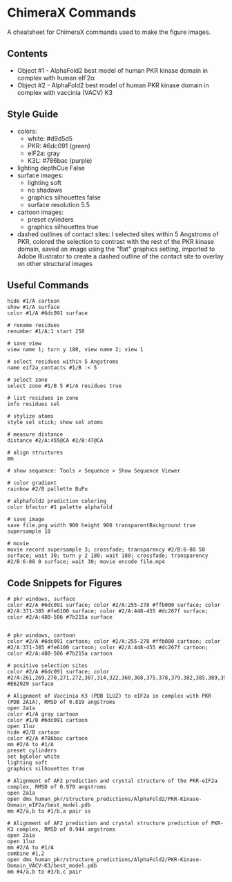 # ChimeraX Commands

A cheatsheet for ChimeraX commands used to make the figure images.

## Contents
- Object #1 - AlphaFold2 best model of human PKR kinase domain in complex with human eIF2α
- Object #2 - AlphaFold2 best model of human PKR kinase domain in complex with vaccinia (VACV) K3

## Style Guide
- colors:
  - white: #d9d5d5
  - PKR: #6dc091 (green)
  - eIF2a: gray
  - K3L: #786bac (purple)
- lighting depthCue False
- surface images:
  - lighting soft
  - no shadows
  - graphics silhouettes false
  - surface resolution 5.5
- cartoon images:
  - preset cylinders
  - graphics silhouettes true
- dashed outlines of contact sites: I selected sites within 5 Angstroms of PKR, colored the selection to contrast with the rest of the PKR kinase domain, saved an image using the "flat" graphics setting, imported to Adobe Illustrator to create a dashed outline of the contact site to overlay on other structural images

## Useful Commands
```
hide #1/A cartoon
show #1/A surface
color #1/A #6dc091 surface

# rename residues
renumber #1/A:1 start 250

# save view
view name 1; turn y 180, view name 2; view 1

# select residues within 5 Angstroms
name eif2a_contacts #1/B :< 5

# select zone
select zone #1/B 5 #1/A residues true

# list residues in zone
info residues sel

# stylize atoms
style sel stick; show sel atoms

# measure distance
distance #2/A:455@CA #2/B:47@CA

# align structures
mm

# show sequence: Tools > Sequence > Show Sequence Viewer

# color gradient
rainbow #2/B pallette BuPu

# alphafold2 prediction coloring
color bfactor #1 palette alphafold

# save image
save file.png width 900 height 900 transparentBackground true supersample 10

# movie
movie record supersample 3; crossfade; transparency #2/B:6-88 50 surface; wait 30; turn y 2 180; wait 180; crossfade; transparency #2/B:6-88 0 surface; wait 30; movie encode file.mp4
```

## Code Snippets for Figures
```
# pkr windows, surface
color #2/A #6dc091 surface; color #2/A:255-278 #ffb000 surface; color #2/A:371-385 #fe6100 surface; color #2/A:448-455 #dc267f surface; color #2/A:480-506 #7b215a surface


# pkr windows, cartoon
color #2/A #6dc091 cartoon; color #2/A:255-278 #ffb000 cartoon; color #2/A:371-385 #fe6100 cartoon; color #2/A:448-455 #dc267f cartoon; color #2/A:480-506 #7b215a cartoon

# positive selection sites
color #2/A #6dc091 surface; color #2/A:261,269,270,271,272,307,314,322,360,368,375,378,379,382,385,389,394,405,428,448,449,462,471,483,486,488,491,493,500,502,504,505,514,520,524 #E62929 surface

# Alignment of Vaccinia K3 (PDB 1LUZ) to eIF2a in complex with PKR (PDB 2A1A), RMSD of 0.819 angstroms
open 2a1a
color #1/A gray cartoon
color #1/B #6dc091 cartoon
open 1luz
hide #2/B cartoon
color #2/A #786bac cartoon
mm #2/A to #1/A
preset cylinders
set bgColor white
lighting soft
graphics silhouettes true

# Alignment of AF2 prediction and crystal structure of the PKR-eIF2a complex, RMSD of 0.970 angstroms
open 2a1a
open dms_human_pkr/structure_predictions/AlphaFold2/PKR-Kinase-Domain_eIF2a/best_model.pdb
mm #2/a,b to #1/b,a pair ss

# Alignment of AF2 prediction and crystal structure prediction of PKR-K3 complex, RMSD of 0.944 angstroms
open 2a1a
open 1luz
mm #2/A to #1/A
combine #1,2
open dms_human_pkr/structure_predictions/AlphaFold2/PKR-Kinase-Domain_VACV-K3/best_model.pdb
mm #4/a,b to #3/b,c pair 
```
